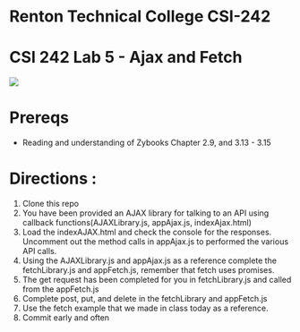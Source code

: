 # Renton Technical College CSI-242
# CSI 242 Lab 5 - Ajax and Fetch
![](Images/logo.jpg)

# Prereqs
- Reading and understanding of Zybooks Chapter 2.9, and 3.13 - 3.15

# Directions :

1) Clone this repo
2) You have been provided an AJAX library for talking to an API using callback functions(AJAXLibrary.js, appAjax.js, indexAjax.html)
3) Load the indexAJAX.html and check the console for the responses. Uncomment out the method calls in appAjax.js to performed the various API calls.
4) Using the AJAXLibrary.js and appAjax.js as a reference complete the fetchLibrary.js and appFetch.js, remember that fetch uses promises.
5) The get request has been completed for you in fetchLibrary.js and called from the appFetch.js
6) Complete post, put, and delete in the fetchLibrary and appFetch.js
7) Use the fetch example that we made in class today as a reference.
8) Commit early and often

